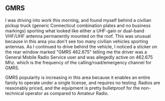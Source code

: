 ## GMRS

<p>I was driving into work this morning, and found myself behind a civilian pickup truck (generic Connecticut combination plates and no business markings) sporting what looked like either a UHF-gain or dual-band VHF/UHF antenna permanently mounted on the roof. This was unusual because in this area you don't see too many civilian vehicles sporting antennas. As I continued to drive behind the vehicle, I noticed a sticker on the rear window marked "GMRS 462.675" telling me the driver was a 
General Mobile Radio Service user and was allegedly active on 462.675 Mhz. which is the frequency of the calling/road/emergency channel for GMRS.</p>

<p>GMRS popularity is increasing in this area because it enables an entire family to operate under a single license, and requires no testing. Radios are reasonably priced, and the equipment is pretty bulletproof for the non-technical operator as compared to Amateur Radio.</p>
